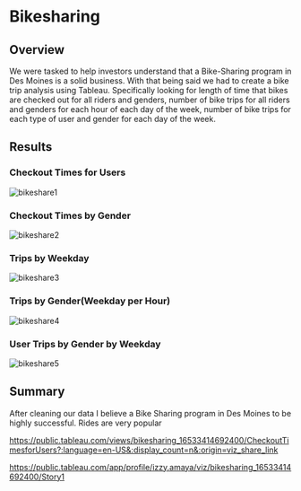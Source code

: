 # Bikesharing

## Overview

We were tasked to help investors understand that a Bike-Sharing program in Des Moines is a solid business. With that being said we had to create a bike trip analysis using Tableau. Specifically looking for length of time that bikes are checked out for all riders and genders, number of bike trips for all riders and genders for each hour of each day of the week, number of bike trips for each type of user and gender for each day of the week.

## Results

### Checkout Times for Users

![bikeshare1](https://user-images.githubusercontent.com/99618784/171505012-ad92486d-216c-4443-a7fa-56f426edd6f1.PNG)

### Checkout Times by Gender

![bikeshare2](https://user-images.githubusercontent.com/99618784/171505180-b478ab10-58be-45f5-bca0-1913b4644e72.PNG)

### Trips by Weekday

![bikeshare3](https://user-images.githubusercontent.com/99618784/171505291-213de798-1fb2-47ee-9a76-89f66a693883.PNG)

### Trips by Gender(Weekday per Hour)

![bikeshare4](https://user-images.githubusercontent.com/99618784/171506120-7f57584f-e69e-4f62-9787-1a931c9fa245.PNG)

### User Trips by Gender by Weekday

![bikeshare5](https://user-images.githubusercontent.com/99618784/171506700-43ff699e-fac7-4e32-b970-95386255c310.PNG)


## Summary 

After cleaning our data I believe a Bike Sharing program in Des Moines to be highly successful. Rides are very popular 



https://public.tableau.com/views/bikesharing_16533414692400/CheckoutTimesforUsers?:language=en-US&:display_count=n&:origin=viz_share_link

https://public.tableau.com/app/profile/izzy.amaya/viz/bikesharing_16533414692400/Story1 

